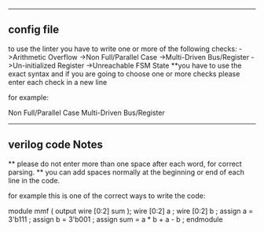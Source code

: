 -------------
config file
-------------
to use the linter you have to write one or more of the following checks:
->Arithmetic Overflow
->Non Full/Parallel Case
->Multi-Driven Bus/Register
->Un-initialized Register
->Unreachable FSM State
**you have to use the exact syntax and if you are going to choose one or more checks please enter each check in a new line

for example:

Non Full/Parallel Case
Multi-Driven Bus/Register

--------------------
verilog code Notes 
--------------------
** please do not enter more than one space after each word, for correct parsing.
** you can add spaces normally at the beginning or end of each line in the code.

for example this is one of the correct ways to write the code: 

 module mmf (
   output wire [0:2] sum
       );
  wire [0:2] a ;
wire [0:2] b ; 
 assign a = 3'b111 ;
   assign b = 3'b001 ;
 assign sum = a * b + a - b  ;
endmodule
